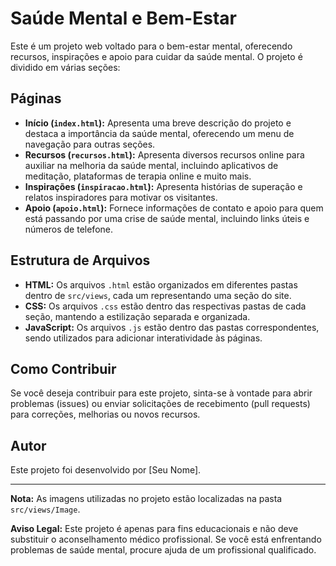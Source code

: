 # Saúde Mental e Bem-Estar

Este é um projeto web voltado para o bem-estar mental, oferecendo recursos, inspirações e apoio para cuidar da saúde mental. O projeto é dividido em várias seções:

## Páginas

- **Início (`index.html`):** Apresenta uma breve descrição do projeto e destaca a importância da saúde mental, oferecendo um menu de navegação para outras seções.
- **Recursos (`recursos.html`):** Apresenta diversos recursos online para auxiliar na melhoria da saúde mental, incluindo aplicativos de meditação, plataformas de terapia online e muito mais.
- **Inspirações (`inspiracao.html`):** Apresenta histórias de superação e relatos inspiradores para motivar os visitantes.
- **Apoio (`apoio.html`):** Fornece informações de contato e apoio para quem está passando por uma crise de saúde mental, incluindo links úteis e números de telefone.

## Estrutura de Arquivos

- **HTML:** Os arquivos `.html` estão organizados em diferentes pastas dentro de `src/views`, cada um representando uma seção do site.
- **CSS:** Os arquivos `.css` estão dentro das respectivas pastas de cada seção, mantendo a estilização separada e organizada.
- **JavaScript:** Os arquivos `.js` estão dentro das pastas correspondentes, sendo utilizados para adicionar interatividade às páginas.

## Como Contribuir

Se você deseja contribuir para este projeto, sinta-se à vontade para abrir problemas (issues) ou enviar solicitações de recebimento (pull requests) para correções, melhorias ou novos recursos.

## Autor

Este projeto foi desenvolvido por [Seu Nome].

---

**Nota:** As imagens utilizadas no projeto estão localizadas na pasta `src/views/Image`.

**Aviso Legal:** Este projeto é apenas para fins educacionais e não deve substituir o aconselhamento médico profissional. Se você está enfrentando problemas de saúde mental, procure ajuda de um profissional qualificado.
